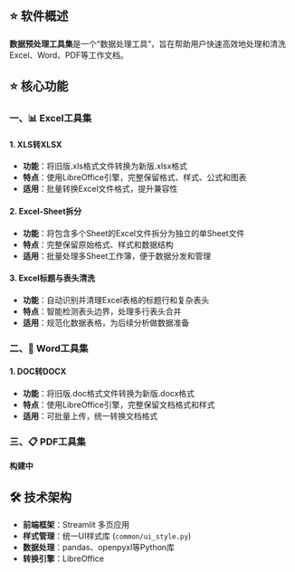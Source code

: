 
## ⭐ 软件概述
**数据预处理工具集**是一个“数据处理工具”，旨在帮助用户快速高效地处理和清洗Excel、Word、PDF等工作文档。

## ⭐ 核心功能
### 一、📊 Excel工具集
#### 1. XLS转XLSX
- **功能**：将旧版.xls格式文件转换为新版.xlsx格式
- **特点**：使用LibreOffice引擎，完整保留格式、样式、公式和图表
- **适用**：批量转换Excel文件格式，提升兼容性

#### 2. Excel-Sheet拆分
- **功能**：将包含多个Sheet的Excel文件拆分为独立的单Sheet文件
- **特点**：完整保留原始格式、样式和数据结构
- **适用**：批量处理多Sheet工作簿，便于数据分发和管理

#### 3. Excel标题与表头清洗  
- **功能**：自动识别并清理Excel表格的标题行和复杂表头
- **特点**：智能检测表头边界，处理多行表头合并
- **适用**：规范化数据表格，为后续分析做数据准备

###  二、📄 Word工具集
#### 1. DOC转DOCX
- **功能**：将旧版.doc格式文件转换为新版.docx格式
- **特点**：使用LibreOffice引擎，完整保留文档格式和样式
- **适用**：可批量上传，统一转换文档格式

###  三、📋 PDF工具集
**构建中**


## 🛠️ 技术架构

- **前端框架**：Streamlit 多页应用
- **样式管理**：统一UI样式库 (`common/ui_style.py`)
- **数据处理**：pandas、openpyxl等Python库
- **转换引擎**：LibreOffice
